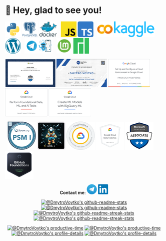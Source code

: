 <!--suppress HtmlDeprecatedAttribute -->


# 👋 Hey, glad to see you!

<p>
<a href="https://docs.python.org/3/library/index.html"><img src="./assets/python.svg" alt="Python" height="50" title="Python documentation"></a>
<!-- 
<a href="https://www.php.net/docs.php"><img src="./assets/php.svg" alt="PHP" height="50" title="PHP documentation"></a>
<a href="https://dev.mysql.com/doc/"><img src="./assets/mysql.svg" alt="MySQL" height="50" title="MySQL documentation"></a>
-->
<a href="https://www.postgresql.org/docs/"><img src="./assets/postgresql.svg" alt="PostgreSQL" height="50" title="PostgreSQL documentation"></a>
<a href="https://docs.docker.com/"><img src="./assets/docker.png" alt="Docker" height="50" title="Docker documentation"></a>
&nbsp;
<a href="https://developer.mozilla.org/en-US/docs/Web/JavaScript"><img src="./assets/javascript.svg" alt="JavaScript" height="50" title="JavaScript documentation"></a>
<a href="https://www.typescriptlang.org/docs/"><img src="./assets/typescript.svg" alt="Typescript" height="50" title="Typescript documentation"></a>
&nbsp;
<a href="https://colab.research.google.com/"><img src="./assets/google-colaboratory.svg" alt="Google Colab" height="50" title="Google Colaboratory"></a>
<a href="https://www.kaggle.com/"><img src="./assets/kaggle.svg" alt="Kaggle" height="50" title="Kaggle - the largest AI & ML community"></a>
&nbsp;
<a href="https://wordpress.org/documentation/"><img src="./assets/wordpress.svg" alt="Wordpress" height="50" title="Wordpress sites development"></a>
&nbsp;
<a href="https://core.telegram.org/bots/api"><img src="./assets/telegram-chatbot.png" alt="Telegram chatbots development (python)" height="50" title="Telegram chatbots development (python)"></a> 
&nbsp;
<a href="https://linuxmint.com/documentation.php"><img src="./assets/linux-mint.svg" alt="Linux Mint" height="50" title="Linux Mint documentation"></a>
<a href="https://wiki.manjaro.org/index.php/Main_Page"><img src="./assets/manjaro.svg" alt="Manjaro" height="50" title="Manjaro wiki"></a>
<!-- 
<a href="https://docs.oracle.com/en/java/"><img src="./assets/java-original.svg" alt="java" height="50" title="Java documentation"></a>
<a href="https://developer.android.com/reference"><img src="./assets/android-plain.svg" alt="android" height="50" title="Android reference"></a>
-->
</p>


<p>
    
<a href="https://learn.microsoft.com/api/credentials/share/en-us/DmytroVoytko/21F5FB043271A7CA?sharingId=8AE53942B381DE27"><img src="./achievements/Azure-DP-100-Data-Scientist-Associate.png" alt="Microsoft Certified: Azure Data Scientist Associate" height="90" title="Microsoft Certified: Azure Data Scientist Associate"></a> 
<a href="https://github.com/DataTalksClub/data-engineering-zoomcamp"><img src="./achievements/DataEngineering-Zoomcamp-2024.jpg" alt="Data Engineering Zoomcamp 2024" height="90" title="Data Engineering Zoomcamp 2024"></a> 
<a href="https://www.cloudskillsboost.google/public_profiles/e7c986d7-55eb-4688-ae4e-d24ace1405d2"><img src="./achievements/GCP-Set-Up-and-Configure-a-Cloud-Environment-in-Google-Cloud.png" alt="Set Up and Configure a Cloud Environment in Google Cloud" height="90" title="Set Up and Configure a Cloud Environment in Google Cloud"> </a><!-- <a href="https://www.cloudskillsboost.google/public_profiles/e7c986d7-55eb-4688-ae4e-d24ace1405d2"><img src="./achievements/GCP-Perform-Foundational-Infrastructure-Tasks-in-Google-Cloud.png" alt="Perform Foundational Infrastructure Tasks in Google Cloud" height="90" title="Perform Foundational Infrastructure Tasks in Google Cloud"></a> --> <a href="https://www.cloudskillsboost.google/public_profiles/e7c986d7-55eb-4688-ae4e-d24ace1405d2"><img src="./achievements/GCP-Perform-Foundational-Data-ML-and-AI-Tasks-in-Google-Cloud.png" alt="Perform Foundational Data, ML, and AI Tasks in Google Cloud" height="90" title="Perform Foundational Data, ML, and AI Tasks in Google Cloud"></a>
<a href="https://www.cloudskillsboost.google/public_profiles/e7c986d7-55eb-4688-ae4e-d24ace1405d2"><img src="./achievements/GCP-Create-ML-Models-with-BigQuery-ML.png" alt="Create ML Models with BigQuery ML" height="90" title="Create ML Models with BigQuery ML"></a>
<!-- <a href="https://www.cloudskillsboost.google/public_profiles/e7c986d7-55eb-4688-ae4e-d24ace1405d2"><img src="./achievements/GCP-Generative-AI-Fundamentals.png" alt="Generative AI Fundamentals" height="90" title="Set Up and Generative AI Fundamentals"></a> -->
&nbsp;
<a href="https://www.credly.com/badges/d64f2e07-3447-4038-a050-d9d9cbe323e8"><img src="./achievements/scrum.org-Professional-Scrum-Master-1-cert.png" alt="Professional Scrum Master™ I (PSM I)" height="90" title="Professional Scrum Master™ I (PSM I)"></a>
<a href="https://www.holopin.io/@dmytrovoytko#badges"><img src="./achievements/Hacktoberfest-10-level4.webp" alt="Hacktoberfest" height="90" title="Hacktoberfest 2023"></a> 
<a href="https://google.accredible.com/14bd1020-055b-468d-85d7-662a071c5eec"><img src="./achievements/GCP-PCA-badge.png" alt="Google Cloud certified Professional Cloud Architect" height="90" title="Professional Cloud Architect (Google Cloud)"></a>
<a href="https://www.credly.com/badges/38c59b58-4ba0-4202-a207-44a684cf9c44"><img src="./achievements/GCP-cloud-data-analytics-badge.png" alt="Google Cloud Data Analytics certificate" height="90" title="Google Cloud Data Analytics certificate"></a>
<a href="https://learn.microsoft.com/api/credentials/share/en-us/DmytroVoytko/21F5FB043271A7CA?sharingId=8AE53942B381DE27"><img src="./achievements/microsoft-certified-associate-badge.svg" alt="Microsoft Certified Associate" height="90" title="Microsoft Certified Associate"></a>
<a href="https://www.credly.com/badges/8b95197a-fbd6-407e-bdcd-f7dcf3c4345d"><img src="./achievements/GitHub-foundations-badge.png" alt="GitHub Foundations" height="90" title="GitHub Foundations"></a>
</p>


<!-- contacts -->
<p align="center">
<strong>Contact me</strong>: <!--<a href="mailto:Dmytro.Voytko@gmail.com"><img src="./assets/gmail.svg" alt="Gmail" height="50" title="Send mail"></a>-->
<a href="https://t.me/DmytroVoytko"><img src="./assets/telegram.svg" alt="Telegram" height="32" title="Send me a message"></a>
<a href="https://linkedin.com/in/dmytrovoytko"><img src="./assets/linkedin.svg" alt="Telegram" height="32" title="Send me a message"></a>
</p>

<!-- statistics -->
<p align="center">
<a href="https://github.com/DmytroVoytko?tab=repositories#gh-dark-mode-only"><img src="https://github-readme-stats-one-bice.vercel.app/api?username=DmytroVoytko&theme=gotham&show_icons=true&count_private=true&hide_border=true&role=OWNER,ORGANIZATION_MEMBER,COLLABORATOR"  width="48%" alt="@DmytroVoytko's github-readme-stats"/></a>
<a href="https://github.com/DmytroVoytko?tab=repositories#gh-light-mode-only"><img src="https://github-readme-stats-one-bice.vercel.app/api?username=DmytroVoytko&theme=default&show_icons=true&count_private=true&hide_border=true&role=OWNER,ORGANIZATION_MEMBER,COLLABORATOR"  width="48%" alt="@DmytroVoytko's github-readme-stats"/></a>
<a href="https://github.com/DmytroVoytko?tab=stars#gh-dark-mode-only"><img src="https://github-readme-streak-stats.herokuapp.com?user=DmytroVoytko&theme=gotham&hide_border=true&date_format=M%20j%5B%2C%20Y%5D"  width="48%" alt="@DmytroVoytko's github-readme-streak-stats"/></a>
<a href="https://github.com/DmytroVoytko?tab=stars#gh-light-mode-only"><img src="https://github-readme-streak-stats.herokuapp.com?user=DmytroVoytko&theme=transparent&hide_border=true&date_format=M%20j%5B%2C%20Y%5D"  width="48%" alt="@DmytroVoytko's github-readme-streak-stats"/></a>
</p>

<p align="center">
<a href="https://github.com/pulls?q=is%3Apr+author%3ADmytroVoytko+archived%3Afalse+is%3Aclosed#gh-dark-mode-only"><img src="https://github-profile-summary-cards.vercel.app/api/cards/productive-time?username=DmytroVoytko&theme=github_dark&utcOffset=3"  width="31%" alt="@DmytroVoytko's productive-time"/></a>
<a href="https://github.com/pulls?q=is%3Apr+author%3ADmytroVoytko+archived%3Afalse+is%3Aclosed#gh-light-mode-only"><img src="https://github-profile-summary-cards.vercel.app/api/cards/productive-time?username=DmytroVoytko&theme=github&utcOffset=3"  width="31%" alt="@DmytroVoytko's productive-time"/></a>
<a href="https://github.com/issues?q=is%3Aissue+author%3ADmytroVoytko+archived%3Afalse+is%3Aclosed#gh-dark-mode-only"><img src="https://github-profile-summary-cards.vercel.app/api/cards/profile-details?username=DmytroVoytko&theme=github_dark&hide_border=true"  width="64%" alt="@DmytroVoytko's profile-details"/></a>
<a href="https://github.com/issues?q=is%3Aissue+author%3ADmytroVoytko+archived%3Afalse+is%3Aclosed#gh-light-mode-only"><img src="https://github-profile-summary-cards.vercel.app/api/cards/profile-details?username=DmytroVoytko&theme=github&hide_border=true"  width="64%" alt="@DmytroVoytko's profile-details"/></a>
</p>

<!-- wakayime statistics -->
<!-- activity graph heroku-app start  
<p align="center">
    <a href="https://wakatime.com/@DmytroVoytko#gh-dark-mode-only">
        <img src="https://github-readme-activity-graph.vercel.app/graph?username=DmytroVoytko&theme=react-dark&hide_border=true&hide_title=false&area=true&custom_title=Total%20contribution%20graph%20in%20all%20repo" width="95%" alt="activity graph">
    </a>
    <a href="https://wakatime.com/@DmytroVoytko#gh-light-mode-only">
        <img src="https://github-readme-activity-graph.vercel.app/graph?username=DmytroVoytko&theme=github-light&hide_border=true&hide_title=false&area=true&custom_title=Total%20contribution%20graph%20in%20all%20repo" width="95%" alt="activity graph">
    </a>
</p>
activity graph heroku-app end -->

<!--
<p align="center">
<a href="https://wakatime.com/@DmytroVoytko#gh-dark-mode-only"><img src="https://github-readme-stats.vercel.app/api/wakatime?username=DmytroVoytko&theme=gotham&hide_border=true&layout=compact&hide_title=true&langs_count=14&range=all_time"  width="58%" alt="@DmytroVoytko's wakatime stats"/></a>
<a href="https://wakatime.com/@DmytroVoytko#gh-light-mode-only"><img src="https://github-readme-stats.vercel.app/api/wakatime?username=DmytroVoytko&theme=default&hide_border=true&layout=compact&hide_title=true&langs_count=14&range=all_time"  width="58%" alt="@DmytroVoytko's wakatime stats"/></a>
<a href="https://github.com/DmytroVoytko?tab=achievements#gh-dark-mode-only"><img src="https://github-profile-trophy.vercel.app/?username=DmytroVoytko&theme=onestar&no-frame=true&column=3&row=2"  width="38%" alt="@DmytroVoytko's trophy stats"/></a>
<a href="https://github.com/DmytroVoytko?tab=achievements#gh-light-mode-only"><img src="https://github-profile-trophy.vercel.app/?username=DmytroVoytko&theme=flat&no-frame=true&column=3&row=2"  width="38%" alt="@DmytroVoytko's trophy stats"/></a>
</p>
-->

<!--
<p align="center">
    <a href="https://www.codewars.com/users/DmytroVoytko">
        <img alt="codewars badge" src="https://www.codewars.com//users/DmytroVoytko/badges/large">
    </a>
</p>

![Visitor Count](https://profile-counter.glitch.me/dmytrovoytko/count.svg)
-->
<img width="1" height="1" src="https://profile-counter.glitch.me/dmytrovoytko/count.svg">
